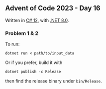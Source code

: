 ## Advent of Code 2023 - Day 16

Written in [C# 12](https://learn.microsoft.com/en-us/dotnet/csharp/whats-new/csharp-12), with [.NET 8.0](https://learn.microsoft.com/en-us/dotnet/core/whats-new/dotnet-8).

### Problem 1 & 2

To run:

`dotnet run < path/to/input_data`

Or if you prefer, build it with

`dotnet publish -c Release`

then find the release binary under `bin/Release`.
